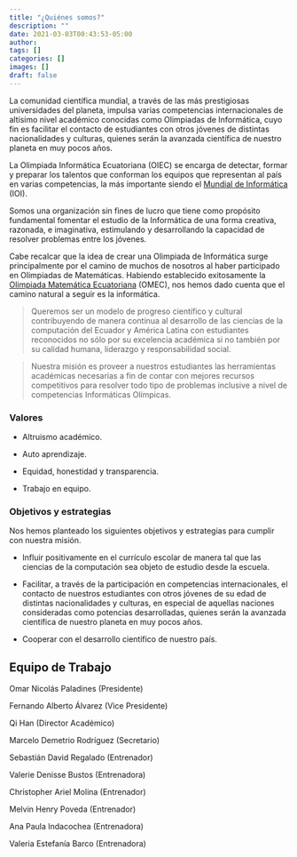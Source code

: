 ```yaml
---
title: "¿Quiénes somos?"
description: ""
date: 2021-03-03T00:43:53-05:00
author:
tags: []
categories: []
images: []
draft: false
---
```


La comunidad científica mundial, a través de las más prestigiosas universidades del
planeta, impulsa varias competencias internacionales de altísimo nivel académico
conocidas como Olimpiadas de Informática, cuyo fin es facilitar el contacto de estudiantes
con otros jóvenes de distintas nacionalidades y culturas, quienes serán la avanzada
científica de nuestro planeta en muy pocos años.

La Olimpiada Informática Ecuatoriana (OIEC) se encarga de detectar, formar y preparar
los talentos que conforman los equipos que representan al país en varias competencias,
la más importante siendo el [Mundial de Informática](https://ioinformatics.org/) (IOI).

Somos una organización sin fines de lucro que tiene como propósito fundamental fomentar
el estudio de la Informática de una forma creativa, razonada, e imaginativa, estimulando
y desarrollando la capacidad de resolver problemas entre los jóvenes.

Cabe recalcar que la idea de crear una Olimpiada de Informática surge principalmente
por el camino de muchos de nosotros al haber participado en Olimpiadas de Matemáticas.
Habiendo establecido exitosamente la [Olimpiada Matemática Ecuatoriana](https://omec-mat.org/)
(OMEC), nos hemos dado cuenta que el camino natural a seguir es la informática.

> Queremos ser un modelo de progreso científico y cultural contribuyendo de manera
> continua al desarrollo de las ciencias de la computación del Ecuador y América Latina
> con estudiantes reconocidos no sólo por su excelencia académica si no también por
> su calidad humana, liderazgo y responsabilidad social.

> Nuestra misión es proveer a nuestros estudiantes las herramientas académicas necesarias
> a fin de contar con mejores recursos competitivos para resolver todo tipo de problemas
> inclusive a nivel de competencias Informáticas Olímpicas.

### Valores

- Altruismo académico.

- Auto aprendizaje.

- Equidad, honestidad y transparencia.

- Trabajo en equipo.

### Objetivos y estrategias

Nos hemos planteado los siguientes objetivos y estrategias para cumplir con nuestra misión.

- Influir positivamente en el currículo escolar de manera tal que las ciencias de
  la computación sea objeto de estudio desde la escuela.

- Facilitar, a través de la participación en competencias internacionales, el contacto
  de nuestros estudiantes con otros jóvenes de su edad de distintas nacionalidades
  y culturas, en especial de aquellas naciones consideradas como potencias desarrolladas,
  quienes serán la avanzada científica de nuestro planeta en muy pocos años.

- Cooperar con el desarrollo científico de nuestro país.

## Equipo de Trabajo

Omar Nicolás Paladines (Presidente)

Fernando Alberto Álvarez (Vice Presidente)

Qi Han (Director Académico)

Marcelo Demetrio Rodríguez (Secretario)

Sebastián David Regalado (Entrenador)

Valerie Denisse Bustos (Entrenadora)

Christopher Ariel Molina (Entrenador)

Melvin Henry Poveda (Entrenador)

Ana Paula Indacochea (Entrenadora)

Valeria Estefanía Barco (Entrenadora)
